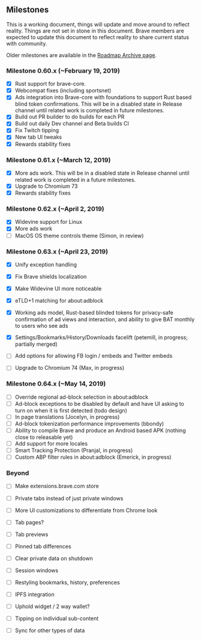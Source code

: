 ## Milestones

This is a working document, things will update and move around to reflect reality. 
Things are not set in stone in this document.  Brave members are expected to update this document to reflect reality to share current status with community.

Older milestones are available in the [Roadmap Archive page](https://github.com/brave/brave-browser/wiki/Roadmap-Archive).

### Milestone 0.60.x (~February 19, 2019)

- [x] Rust support for brave-core.
- [x] Webcompat fixes (including sportsnet)
- [x] Ads integration into Brave-core with foundations to support Rust based blind token confirmations.  This will be in a disabled state in Release channel until related work is completed in future milestones.
- [x] Build out PR builder to do builds for each PR
- [x] Build out daily Dev channel and Beta builds CI
- [x] Fix Twitch tipping
- [x] New tab UI tweaks
- [x] Rewards stability fixes

### Milestone 0.61.x (~March 12, 2019)

- [x] More ads work. This will be in a disabled state in Release channel until related work is completed in a future milestones.
- [x] Upgrade to Chromium 73
- [x] Rewards stability fixes

### Milestone 0.62.x (~April 2, 2019)

- [x] Widevine support for Linux
- [x] More ads work
- [ ] MacOS OS theme controls theme (Simon, in review)

### Milestone 0.63.x (~April 23, 2019)

- [x] Unify exception handling 
- [x] Fix Brave shields localization
- [x] Make Widevine UI more noticeable
- [x] eTLD+1 matching for about:adblock
- [x] Working ads model, Rust-based blinded tokens for privacy-safe confirmation of ad views and interaction, and ability to give BAT monthly to users who see ads
- [x] Settings/Bookmarks/History/Downloads facelift (petemill, in progress; partially merged)
- [ ] Add options for allowing FB login / embeds and Twitter embeds
- [ ] Upgrade to Chromium 74 (Max, in progress)


### Milestone 0.64.x (~May 14, 2019)

- [ ] Override regional ad-block selection in about:adblock
- [ ] Ad-block exceptions to be disabled by default and have UI asking to turn on when it is first detected (todo design)
- [ ] In page translations (Jocelyn, in progress)
- [ ] Ad-block tokenization performance improvements (bbondy)
- [ ] Ability to compile Brave and produce an Android based APK (nothing close to releasable yet)
- [ ] Add support for more locales
- [ ] Smart Tracking Protection (Pranjal, in progress)
- [ ] Custom ABP filter rules in about:adblock (Emerick, in progress)

### Beyond

- [ ] Make extensions.brave.com store
- [ ] Private tabs instead of just private windows
- [ ] More UI customizations to differentiate from Chrome look
- [ ] Tab pages?
- [ ] Tab previews
- [ ] Pinned tab differences
- [ ] Clear private data on shutdown
- [ ] Session windows
- [ ] Restyling bookmarks, history, preferences
- [ ] IPFS integration
- [ ] Uphold widget / 2 way wallet?
- [ ] Tipping on individual sub-content
- [ ] Sync for other types of data

